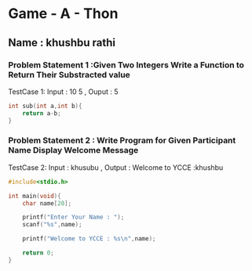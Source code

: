 # Game - A - Thon 

## Name : khushbu rathi

### Problem Statement 1 :Given Two Integers Write a Function to Return Their Substracted value
TestCase 1: Input : 10 5 , Ouput : 5

```c
int sub(int a,int b){
    return a-b;
}
```

### Problem Statement 2 : Write Program for Given Participant Name Display Welcome Message 

TestCase 2: Input : khusubu , Output : Welcome to YCCE :khushbu

```c
#include<stdio.h>

int main(void){
    char name[20];

    printf("Enter Your Name : ");
    scanf("%s",name);

    printf("Welcome to YCCE : %s\n",name);

    return 0;
}
```
